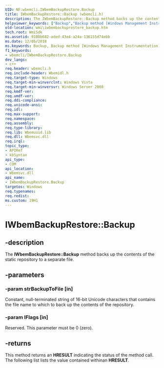 ```yaml
---
UID: NF:wbemcli.IWbemBackupRestore.Backup
title: IWbemBackupRestore::Backup (wbemcli.h)
description: The IWbemBackupRestore::Backup method backs up the contents of the static repository to a separate file.helpviewer_keywords: ["Backup","Backup method [Windows Management Instrumentation]","Backup method [Windows Management Instrumentation]","IWbemBackupRestore interface","IWbemBackupRestore interface [Windows Management Instrumentation]","Backup method","IWbemBackupRestore.Backup","IWbemBackupRestore::Backup","_hmm_iwbembackuprestore_backup","wbemcli/IWbemBackupRestore::Backup","wmi.iwbembackuprestore_backup"]
old-location: wmi\iwbembackuprestore_backup.htm
tech.root: WmiSdk
ms.assetid: 9108b682-aded-43e4-a24a-136155d74ebb
ms.date: 12/05/2018
ms.keywords: Backup, Backup method [Windows Management Instrumentation], Backup method [Windows Management Instrumentation],IWbemBackupRestore interface, IWbemBackupRestore interface [Windows Management Instrumentation],Backup method, IWbemBackupRestore.Backup, IWbemBackupRestore::Backup, _hmm_iwbembackuprestore_backup, wbemcli/IWbemBackupRestore::Backup, wmi.iwbembackuprestore_backup
f1_keywords:
- wbemcli/IWbemBackupRestore.Backup
dev_langs:
- c++
req.header: wbemcli.h
req.include-header: Wbemidl.h
req.target-type: Windows
req.target-min-winverclnt: Windows Vista
req.target-min-winversvr: Windows Server 2008
req.kmdf-ver: 
req.umdf-ver: 
req.ddi-compliance: 
req.unicode-ansi: 
req.idl: 
req.max-support: 
req.namespace: 
req.assembly: 
req.type-library: 
req.lib: Wbemuuid.lib
req.dll: Wbemsvc.dll
req.irql: 
topic_type:
- APIRef
- kbSyntax
api_type:
- COM
api_location:
- Wbemsvc.dll
api_name:
- IWbemBackupRestore.Backup
targetos: Windows
req.typenames: 
req.redist: 
ms.custom: 19H1
---
```


# IWbemBackupRestore::Backup


## -description


The <b>IWbemBackupRestore::Backup</b> method backs up the contents of the static repository to a separate file.


## -parameters




### -param strBackupToFile [in]

Constant, null-terminated string of 16-bit Unicode characters that contains the file name to which to back up the contents of the repository.


### -param lFlags [in]

Reserved. This parameter must be 0 (zero).


## -returns



This method returns an <b>HRESULT</b> indicating the status of the method call. The following list lists the value contained withinan <b>HRESULT</b>.



